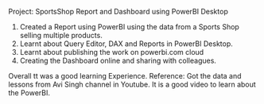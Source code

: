 Project: SportsShop Report and Dashboard using PowerBI Desktop

1. Created a Report using PowerBI using the data from a Sports Shop selling multiple products.
2. Learnt about Query Editor, DAX and Reports in PowerBI Desktop.
3. Learnt about publishing the work on powerbi.com cloud
4. Creating the Dashboard online and sharing with colleagues.

Overall tt was a good learning Experience.
Reference: Got the data and lessons from Avi Singh channel in Youtube. It is a good video to learn about the PowerBI.
